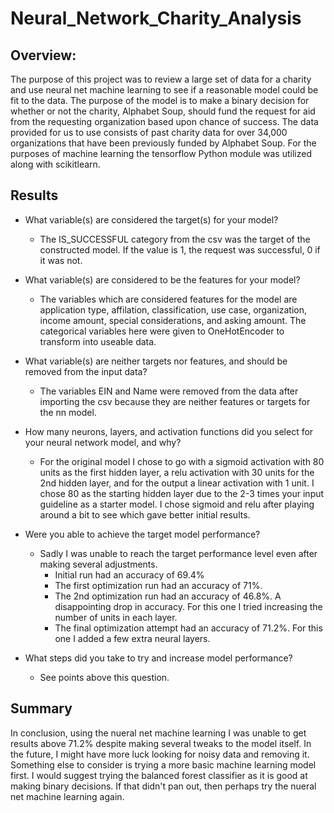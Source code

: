 # Neural_Network_Charity_Analysis

## Overview:
The purpose of this project was to review a large set of data for a charity and use neural net machine learning to see if a reasonable model could be fit to the data.  The purpose of the model is to make a binary decision for whether or not the charity, Alphabet Soup, should fund the request for aid from the requesting organization based upon chance of success.  The data provided for us to use consists of past charity data for over 34,000 organizations that have been previously funded by Alphabet Soup.  For the purposes of machine learning the tensorflow Python module was utilized along with scikitlearn.

## Results
- What variable(s) are considered the target(s) for your model?

  - The IS_SUCCESSFUL category from the csv was the target of the constructed model.  If the value is 1, the request was successful, 0 if it was not.

- What variable(s) are considered to be the features for your model?
  - The variables which are considered features for the model are application type, affilation, classification, use case, organization, income amount, special considerations, and asking amount.  The categorical variables here were given to OneHotEncoder to transform into useable data.
  
- What variable(s) are neither targets nor features, and should be removed from the input data? 
  - The variables EIN and Name were removed from the data after importing the csv because they are neither features or targets for the nn model.
  
- How many neurons, layers, and activation functions did you select for your neural network model, and why?
  - For the original model I chose to go with a sigmoid activation with 80 units as the first hidden layer, a relu activation with 30 units for the 2nd hidden layer, and for the output a linear activation with 1 unit.  I chose 80 as the starting hidden layer due to the 2-3 times your input guideline as a starter model.  I chose sigmoid and relu after playing around a bit to see which gave better initial results.
  
- Were you able to achieve the target model performance?
  - Sadly I was unable to reach the target performance level even after making several adjustments.
    - Initial run had an accuracy of 69.4%
    - The first optimization run had an accuracy of 71%.
    - The 2nd optimization run had an accuracy of 46.8%.  A disappointing drop in accuracy.  For this one I tried increasing the number of units in each layer.
    - The final optimization attempt had an accuracy of 71.2%.  For this one I added a few extra neural layers.
    
- What steps did you take to try and increase model performance? 
  - See points above this question.
  
## Summary

In conclusion, using the nueral net machine learning I was unable to get results above 71.2% despite making several tweaks to the model itself.  In the future, I might have more luck looking for noisy data and removing it.  Something else to consider is trying a more basic machine learning model first.  I would suggest trying the balanced forest classifier as it is good at making binary decisions.  If that didn't pan out, then perhaps try the nueral net machine learning again.
